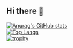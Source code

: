 ## Hi there 👋  
[![Anurag's GitHub stats](https://github-readme-stats.vercel.app/api?username=CharlesXmf)](https://github.com/anuraghazra/github-readme-stats)  
[![Top Langs](https://github-readme-stats.vercel.app/api/top-langs/?username=CharlesXmf&layout=compact)](https://github.com/anuraghazra/github-readme-stats)  
[![trophy](https://github-profile-trophy.vercel.app/?username=CharlesXmf)](https://github.com/ryo-ma/github-profile-trophy)
